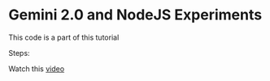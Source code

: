 # Gemini 2.0 and NodeJS Experiments

This code is a part of this tutorial

Steps:

Watch this [video](https://www.youtube.com/watch?v=4BGFZaGibas)

